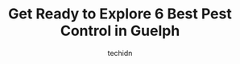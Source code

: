 ---
layout: ampstory
image: https://i0.wp.com/www.auto.or.id/wp-content/uploads/2023/06/weed-man-0-guelph-1686326000.jpeg?resize=640,853
author: techidn
featured: false
description: Guelph, Ontario, Canada is a haven for Pest Control enthusiasts, boasting an impressive array of 6 top-notch establishments. Whether youre a seasoned connoisseur or simply curious to explor
title: Get Ready to Explore 6 Best Pest Control in Guelph
cover:
   title: Get Ready to Explore 6 Best Pest Control in Guelph
   subtitle: AUTO.OR.ID
   background: https://www.auto.or.id/wp-content/uploads/2023/06/weed-man-0-guelph-1686326000.jpeg

pages: 
 - layout: thirds
   top: <h1>#1 Weed Man</h1>
   bottom: "<p>Poor service. STAY AWAY,- BUYER BEWAREChemical for weeds destroyed my neighbors cedar fence. A black stain.</p>"
   background: https://images.unsplash.com/photo-1600978257452-c6c0bc8660d4?ixlib=rb-4.0.3&ixid=MnwxMjA3fDB8MHxwaG90by1wYWdlfHx8fGVufDB8fHx8&auto=format&fit=crop&w=640&h=853&q=80
   backgroundblur: true
 - layout: thirds
   top: <h1>#2 Bugs For Bugs</h1>
   bottom: "<p>86 Yarmouth St Suite 201, Guelph, ON N1H 4G3, Canada</p>"
   background: https://images.unsplash.com/photo-1494976388531-d1058494cdd8?ixlib=rb-4.0.3&ixid=MnwxMjA3fDB8MHxwaG90by1wYWdlfHx8fGVufDB8fHx8&auto=format&fit=crop&w=640&h=853&q=80
   cta:
      link: https://www.auto.or.id/get-ready-to-explore-6-best-pest-control-in-guelph/
      text: Get Ready to Explore 6 Best Pest Control in Guelph
 - layout: thirds
   top: <h1>#3 Evergreen Bio-Ceuticals</h1>
   bottom: "<p>40 Fairway Ln, Guelph, ON N1E 7A9, Canada</p>"
   background: https://images.unsplash.com/photo-1619843810917-548e472b9055?ixlib=rb-4.0.3&ixid=MnwxMjA3fDB8MHxwaG90by1wYWdlfHx8fGVufDB8fHx8&auto=format&fit=crop&w=640&h=853&q=80
   cta:
      link: https://www.auto.or.id/get-ready-to-explore-6-best-pest-control-in-guelph/
      text: Get Ready to Explore 6 Best Pest Control in Guelph
 - layout: thirds
   top: <h1>#4 King Home Garden Inc</h1>
   bottom: "<p>304 Stone Rd W, Guelph, ON N1G 4W4, Canada</p>"
   background: https://images.unsplash.com/photo-1504887764023-6f27056d186c?ixlib=rb-4.0.3&ixid=MnwxMjA3fDB8MHxwaG90by1wYWdlfHx8fGVufDB8fHx8&auto=format&fit=crop&w=640&h=853&q=80
   cta:
      link: https://www.auto.or.id/get-ready-to-explore-6-best-pest-control-in-guelph/
      text: Get Ready to Explore 6 Best Pest Control in Guelph
 - layout: thirds
   top: <h1>#5 Pest Management Regulatory Agency</h1>
   bottom: "<p>174 Stone Rd W, Guelph, ON N1G 4T1, Canada</p>"
   background: https://images.unsplash.com/photo-1610566062594-fe61d8f17c71?ixlib=rb-4.0.3&ixid=MnwxMjA3fDB8MHxwaG90by1wYWdlfHx8fGVufDB8fHx8&auto=format&fit=crop&w=640&h=853&q=80
   cta:
      link: https://www.auto.or.id/get-ready-to-explore-6-best-pest-control-in-guelph/
      text: Get Ready to Explore 6 Best Pest Control in Guelph

 - layout: thirds
   middle: Continue reading...
   background: https://images.unsplash.com/photo-1627404760301-8efc143749c8?ixlib=rb-4.0.3&ixid=MnwxMjA3fDB8MHxwaG90by1wYWdlfHx8fGVufDB8fHx8&auto=format&fit=crop&w=640&h=853&q=80
   cta:
      link: https://www.auto.or.id/get-ready-to-explore-6-best-pest-control-in-guelph/
      text: Get Ready to Explore 6 Best Pest Control in Guelph

---